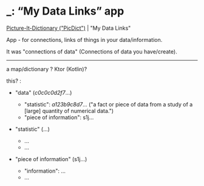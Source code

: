 # \_: “My Data Links” app
[Picture-It-Dictionary ("PicDict")](Picture-It-Dictionary.md) \| "My Data Links"

App - for connections, links of things in your data/information.

It was "connections of data" (Connections of data you have/create).

***

a map/dictionary ? Ktor (Kotlin)?

this? :
- "data" (*c0c0c0d2f7*...)
   - "statistic": *a123b9c8d7*... ("a fact or piece of data from a study of a \[large] quantity of numerical data.")
   - "piece of information": s1j...

 - "statistic" (...)
   - ...
   - ...

 - "piece of information" (s1j...)
   - "information": ...
   - ...